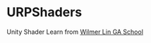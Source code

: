 # URPShaders
Unity Shader Learn from [Wilmer Lin GA School](https://www.youtube.com/watch?v=P47yMdetoE4&list=PL-05SQhI5rIZszELEnlWowy0L0nskmcF0&index=15)
